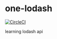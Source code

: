 # one-lodash

[![CircleCI](https://circleci.com/gh/yinone/one-lodash.svg?style=svg)](https://circleci.com/gh/yinone/one-lodash)

learning lodash api
